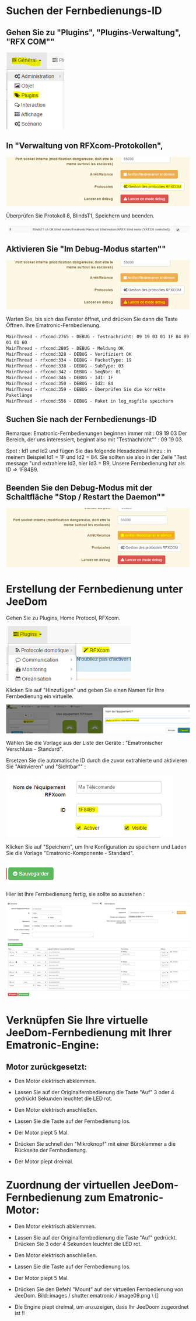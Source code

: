 Suchen der Fernbedienungs-ID 
====================================

Gehen Sie zu "Plugins", "Plugins-Verwaltung", "RFX COM"" 
------------------------------------------------------

![image07](images/volet.ematronic/image07.png)

In "Verwaltung von RFXcom-Protokollen", 
-------------------------------------

![image04](images/volet.ematronic/image04.png)

Überprüfen Sie Protokoll 8, BlindsT1, Speichern und beenden.

![image08](images/volet.ematronic/image08.png)

Aktivieren Sie "Im Debug-Modus starten"" 
-------------------------------

![image03](images/volet.ematronic/image03.png)

Warten Sie, bis sich das Fenster öffnet, und drücken Sie dann die Taste Öffnen.
Ihre Ematronic-Fernbedienung.

    MainThread - rfxcmd:2765 - DEBUG - Testnachricht: 09 19 03 01 1F 84 B9 01 01 60
    MainThread - rfxcmd:2805 - DEBUG - Meldung OK
    MainThread - rfxcmd:328 - DEBUG - Verifiziert OK
    MainThread - rfxcmd:334 - DEBUG - PacketType: 19
    MainThread - rfxcmd:338 - DEBUG - SubType: 03
    MainThread - rfxcmd:342 - DEBUG - SeqNbr: 01
    MainThread - rfxcmd:346 - DEBUG - Id1: 1F
    MainThread - rfxcmd:350 - DEBUG - Id2: 84
    MainThread - rfxcmd:359 - DEBUG - Überprüfen Sie die korrekte Paketlänge
    MainThread - rfxcmd:556 - DEBUG - Paket in log_msgfile speichern

Suchen Sie nach der Fernbedienungs-ID 
-------------------------------------

Remarque: Ematronic-Fernbedienungen beginnen immer mit : 09 19 03
Der Bereich, der uns interessiert, beginnt also mit "Testnachricht"" : 09 19 03.

Spot : Id1 und Id2 und fügen Sie das folgende Hexadezimal hinzu : in meinem Beispiel
Id1 = 1F und Id2 = 84. Sie sollten sie also in der Zeile "Test
message "und extrahiere Id3, hier Id3 = B9, Unsere Fernbedienung hat
als ID ⇒ 1F84B9.

Beenden Sie den Debug-Modus mit der Schaltfläche "Stop / Restart the Daemon"" 
-----------------------------------------------------------------

![image06](images/volet.ematronic/image06.png)

Erstellung der Fernbedienung unter JeeDom 
=======================================

Gehen Sie zu Plugins, Home Protocol, RFXcom.

![image10](images/volet.ematronic/image10.png)

Klicken Sie auf "Hinzufügen" und geben Sie einen Namen für Ihre Fernbedienung ein
virtuelle.

![image00](images/volet.ematronic/image00.png)

Wählen Sie die Vorlage aus der Liste der Geräte : "Ematronischer Verschluss -
Standard".

Ersetzen Sie die automatische ID durch die zuvor extrahierte
und aktivieren Sie "Aktivieren" und "Sichtbar"" :

![image11](images/volet.ematronic/image11.png)

Klicken Sie auf "Speichern", um Ihre Konfiguration zu speichern und
Laden Sie die Vorlage "Ematronic-Komponente - Standard".

![image02](images/volet.ematronic/image02.png)

Hier ist Ihre Fernbedienung fertig, sie sollte so aussehen :

![image05](images/volet.ematronic/image05.png)

Verknüpfen Sie Ihre virtuelle JeeDom-Fernbedienung mit Ihrer Ematronic-Engine: 
======================================================================

Motor zurückgesetzt: 
---------------------------

-   Den Motor elektrisch abklemmen.

-   Lassen Sie auf der Originalfernbedienung die Taste "Auf" 3 oder 4 gedrückt
    Sekunden leuchtet die LED rot.

-   Den Motor elektrisch anschließen.

-   Lassen Sie die Taste auf der Fernbedienung los.

-   Der Motor piept 5 Mal.

-   Drücken Sie schnell den "Mikroknopf" mit einer Büroklammer a
    die Rückseite der Fernbedienung.

-   Der Motor piept dreimal.

Zuordnung der virtuellen JeeDom-Fernbedienung zum Ematronic-Motor: 
====================================================================

-   Den Motor elektrisch abklemmen.

-   Lassen Sie auf der Originalfernbedienung die Taste "Auf" gedrückt. Drücken Sie 3 oder 4
    Sekunden leuchtet die LED rot.

-   Den Motor elektrisch anschließen.

-   Lassen Sie die Taste auf der Fernbedienung los.

-   Der Motor piept 5 Mal.

-   Drücken Sie den Befehl "Mount" auf der virtuellen Fernbedienung von
    JeeDom. Bild::images / shutter.ematronic / image09.png \ [\]

-   Die Engine piept dreimal, um anzuzeigen, dass Ihr JeeDoom zugeordnet ist
    !!



